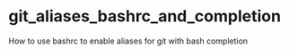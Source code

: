 # git_aliases_bashrc_and_completion
How to use bashrc to enable aliases for git with bash completion

